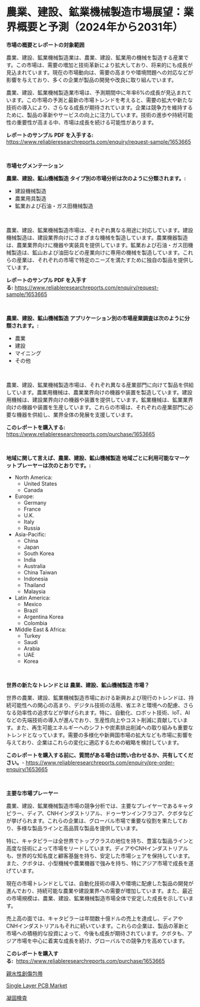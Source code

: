 <p><h1>農業、建設、鉱業機械製造市場展望：業界概要と予測（2024年から2031年）</h1></p><p><strong>市場の概要とレポートの対象範囲</strong></p>
<p><p>農業、建設、鉱業機械製造業は、農業、建設、鉱業用の機械を製造する産業です。この市場は、需要の増加と技術革新により拡大しており、将来的にも成長が見込まれています。現在の市場動向は、需要の高まりや環境問題への対応などが影響を与えており、多くの企業が製品の開発や改良に取り組んでいます。</p><p>農業、建設、鉱業機械製造業市場は、予測期間中に年率6%の成長が見込まれています。この市場の予測と最新の市場トレンドを考えると、需要の拡大や新たな技術の導入により、さらなる成長が期待されています。企業は競争力を維持するために、製品の革新やサービスの向上に注力しています。技術の進歩や持続可能性の重要性が高まる中、市場は成長を続ける可能性があります。</p></p>
<p><strong>レポートのサンプル PDF を入手する:</strong> <a href="https://www.reliableresearchreports.com/enquiry/request-sample/1653665">https://www.reliableresearchreports.com/enquiry/request-sample/1653665</a></p>
<p>&nbsp;</p>
<p><strong>市場セグメンテーション</strong></p>
<p><strong>農業、建設、鉱山機械製造 タイプ別の市場分析は次のように分類されます。:</strong></p>
<p><ul><li>建設機械製造</li><li>農業用具製造</li><li>鉱業および石油・ガス田機械製造</li></ul></p>
<p>&nbsp;</p>
<p><p>農業、建設、鉱業機械製造市場は、それぞれ異なる用途に対応しています。建設機械製造は、建設業界向けにさまざまな機械を製造しています。農業機器製造は、農業業界向けに機器や実装具を提供しています。鉱業および石油・ガス田機械製造は、鉱山および油田などの産業向けに専用の機械を製造しています。これらの産業は、それぞれの市場で特定のニーズを満たすために独自の製品を提供しています。</p></p>
<p><strong>レポートのサンプル PDF を入手する:</strong>&nbsp;<a href="https://www.reliableresearchreports.com/enquiry/request-sample/1653665">https://www.reliableresearchreports.com/enquiry/request-sample/1653665</a></p>
<p>&nbsp;</p>
<p><strong> 農業、建設、鉱山機械製造 アプリケーション別の市場産業調査は次のように分類されます。:</strong></p>
<p><ul><li>農業</li><li>建設</li><li>マイニング</li><li>その他</li></ul></p>
<p>&nbsp;</p>
<p><p>農業、建設、鉱業機械製造市場は、それぞれ異なる産業部門に向けて製品を供給しています。農業用機械は、農業業界向けの機器や装置を製造しています。建設用機械は、建設業界向けの機器や装置を提供しています。鉱業機械は、鉱業業界向けの機器や装置を生産しています。これらの市場は、それぞれの産業部門に必要な機器を供給し、業界全体の発展を支援しています。</p></p>
<p><strong>このレポートを購入する:</strong>&nbsp; <a href="https://www.reliableresearchreports.com/purchase/1653665">https://www.reliableresearchreports.com/purchase/1653665</a></p>
<p>&nbsp;</p>
<p><strong>地域に関して言えば、農業、建設、鉱山機械製造 地域ごとに利用可能なマーケットプレーヤーは次のとおりです。:</strong></p>
<p><ul>
    <li>
        North America:
        <ul>
            <li>United States</li>
            <li>Canada</li>
        </ul>
    </li>
    <li>
        Europe:
        <ul>
            <li>Germany</li>
            <li>France</li>
            <li>U.K.</li>
            <li>Italy</li>
            <li>Russia</li>
        </ul>
    </li>
    <li>
        Asia-Pacific:
        <ul>
            <li>China</li>
            <li>Japan</li>
            <li>South Korea</li>
            <li>India</li>
            <li>Australia</li>
            <li>China Taiwan</li>
            <li>Indonesia</li>
            <li>Thailand</li>
            <li>Malaysia</li>
        </ul>
    </li>
    <li>
        Latin America:
        <ul>
            <li>Mexico</li>
            <li>Brazil</li>
            <li>Argentina Korea</li>
            <li>Colombia</li>
        </ul>
    </li>
    <li>
        Middle East & Africa:
        <ul>
            <li>Turkey</li>
            <li>Saudi</li>
            <li>Arabia</li>
            <li>UAE</li>
            <li>Korea</li>
        </ul>
    </li>
    </ul></p>
<p>&nbsp;</p>
<p><strong>世界の新たなトレンドとは 農業、建設、鉱山機械製造 市場？</strong></p>
<p><p>世界の農業、建設、鉱業機械製造市場における新興および現行のトレンドは、持続可能性への関心の高まり、デジタル技術の活用、省エネと環境への配慮、さらなる効率性の追求などが挙げられます。特に、自動化、ロボット技術、IoT、AIなどの先端技術の導入が進んでおり、生産性向上やコスト削減に貢献しています。また、再生可能エネルギーへのシフトや炭素排出削減への取り組みも重要なトレンドとなっています。需要の多様化や新興国市場の拡大なども市場に影響を与えており、企業はこれらの変化に適応するための戦略を検討しています。</p></p>
<p><strong>このレポートを購入する前に、質問がある場合は問い合わせるか、共有してください。</strong>- <a href="https://www.reliableresearchreports.com/enquiry/pre-order-enquiry/1653665">https://www.reliableresearchreports.com/enquiry/pre-order-enquiry/1653665</a></p>
<p>&nbsp;</p>
<p><strong>主要な市場プレーヤー</strong></p>
<p><p>農業、建設、鉱業機械製造市場の競争分析では、主要なプレイヤーであるキャタピラー、ディア、CNHインダストリアル、ドゥーサンインフラコア、クボタなどが挙げられます。これらの企業は、グローバル市場で重要な役割を果たしており、多様な製品ラインと高品質な製品を提供しています。</p><p>特に、キャタピラーは全世界でトップクラスの地位を持ち、豊富な製品ラインと高度な技術によって市場をリードしています。ディアやCNHインダストリアルも、世界的な知名度と顧客基盤を持ち、安定した市場シェアを保持しています。また、クボタは、小型機械や農業機器で強みを持ち、特にアジア市場で成長を遂げています。</p><p>現在の市場トレンドとしては、自動化技術の導入や環境に配慮した製品の開発が進んでおり、持続可能な農業や建設業界への需要が増加しています。また、最近の市場規模は、農業、建設、鉱業機械製造市場全体で安定した成長を示しています。</p><p>売上高の面では、キャタピラーは年間数十億ドルの売上を達成し、ディアやCNHインダストリアルもそれに続いています。これらの企業は、製品の革新と市場への積極的な投資によって、今後も成長が期待されています。クボタも、アジア市場を中心に着実な成長を続け、グローバルでの競争力を高めています。</p></p>
<p><strong>このレポートを購入する:</strong>&nbsp;&nbsp;<a href="https://www.reliableresearchreports.com/purchase/1653665">https://www.reliableresearchreports.com/purchase/1653665</a></p>
<p><p><a href="https://medium.com/@laceyzemlak1/%E8%A6%AA%E6%B0%B4%E6%80%A7%E5%89%B5%E5%82%B7%E3%83%89%E3%83%AC%E3%83%83%E3%82%B7%E3%83%B3%E3%82%B0%E5%B8%82%E5%A0%B4%E3%81%AE%E3%83%88%E3%83%AC%E3%83%B3%E3%83%89%E3%81%8A%E3%82%88%E3%81%B3%E5%B8%82%E5%A0%B4%E5%88%86%E6%9E%90%E3%81%AF-2024%E5%B9%B4%E3%81%8B%E3%82%892031%E5%B9%B4%E3%81%BE%E3%81%A7%E3%81%AE%E6%9C%9F%E9%96%93%E3%81%AB%E4%BA%88%E6%B8%AC%E3%81%95%E3%82%8C%E3%81%A6%E3%81%84%E3%81%BE%E3%81%99-e599c749955b">親水性創傷包帯</a></p><p><a href="https://github.com/danielneavesallisons03mba/Market-Research-Report-List-1/blob/main/single-layer-pcb-market.md">Single Layer PCB Market</a></p><p><a href="https://github.com/one-cool-chick/Market-Research-Report-List-1/blob/main/632557010969.md">凝固検査</a></p></p>
